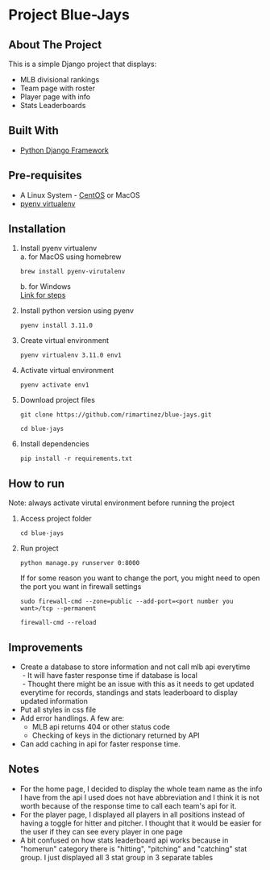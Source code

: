 # Project Blue-Jays


## About The Project

This is a simple Django project that displays:
* MLB divisional rankings
* Team page with roster
* Player page with info
* Stats Leaderboards


## Built With
* [Python Django Framework](https://www.djangoproject.com/)


## Pre-requisites
* A Linux System - [CentOS](https://www.centos.org/) or MacOS
* [pyenv virtualenv](https://github.com/pyenv/pyenv-virtualenv)

## Installation
1. Install pyenv virtualenv  
   a. for MacOS using homebrew
   ```
   brew install pyenv-virutalenv
   ```
   b. for Windows  
   [Link for steps](https://github.com/pyenv/pyenv-virtualenv)
   
2. Install python version using pyenv
   ```
   pyenv install 3.11.0
   ```
3. Create virtual environment
   ```
   pyenv virtualenv 3.11.0 env1
   ```
4. Activate virtual environment
   ```
   pyenv activate env1
   ```
5. Download project files
   ```
   git clone https://github.com/rimartinez/blue-jays.git
   ```
   ```
   cd blue-jays
   ```

6. Install dependencies
   ```
   pip install -r requirements.txt
   ```

## How to run
Note: always activate virutal environment before running the project
1. Access project folder
   ```
   cd blue-jays
   ```
2. Run project
   ```
   python manage.py runserver 0:8000
   ```
   If for some reason you want to change the port, you might need to open the port you want in firewall settings
   ```
   sudo firewall-cmd --zone=public --add-port=<port number you want>/tcp --permanent
   ```
   ```
   firewall-cmd --reload
   ```


## Improvements
* Create a database to store information and not call mlb api everytime  
&nbsp;- It will have faster response time if database is local  
&nbsp;- Thought there might be an issue with this as it needs to get updated everytime for records, standings and stats leaderboard to display updated information
* Put all styles in css file
* Add error handlings. A few are:
  - MLB api returns 404 or other status code
  - Checking of keys in the dictionary returned by API
* Can add caching in api for faster response time.

## Notes
* For the home page, I decided to display the whole team name as the info I have from the api I used does not have abbreviation and I think it is not worth because of the response time to call each team's api for it.
* For the player page, I displayed all players in all positions instead of having a toggle for hitter and pitcher. I thought that it would be easier for the user if they can see every player in one page
* A bit confused on how stats leaderboard api works because in "homerun" category there is "hitting", "pitching" and "catching" stat group.
  I just displayed all 3 stat group in 3 separate tables

